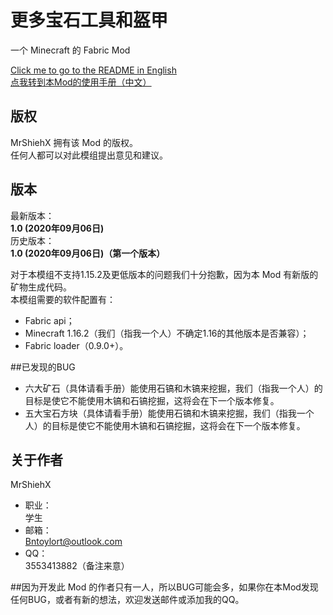 # 更多宝石工具和盔甲
一个 Minecraft 的 Fabric Mod

[Click me to go to the README in English](https://github.com/MrShieh-X/more-gems-tools-armor/README.md) <br/>
[点我转到本Mod的使用手册（中文）](https://github.com/MrShieh-X/more-gems-tools-armor/manual-zh.md) <br/>
## 版权
MrShiehX 拥有该 Mod 的版权。<br/>
任何人都可以对此模组提出意见和建议。
## 版本
最新版本：<br/>
<b>1.0 (2020年09月06日)</b><br/>
历史版本：<br/>
<b>1.0 (2020年09月06日)（第一个版本）</b><br/>

对于本模组不支持1.15.2及更低版本的问题我们十分抱歉，因为本 Mod 有新版的矿物生成代码。<br/>
本模组需要的软件配置有：
* Fabric api；
* Minecraft 1.16.2（我们（指我一个人）不确定1.16的其他版本是否兼容）；
* Fabric loader（0.9.0+）。

##已发现的BUG
- 六大矿石（具体请看手册）能使用石镐和木镐来挖掘，我们（指我一个人）的目标是使它不能使用木镐和石镐挖掘，这将会在下一个版本修复。
- 五大宝石方块（具体请看手册）能使用石镐和木镐来挖掘，我们（指我一个人）的目标是使它不能使用木镐和石镐挖掘，这将会在下一个版本修复。

## 关于作者
MrShiehX<br/>
- 职业：<br/>
学生<br/>
- 邮箱：<br/>
Bntoylort@outlook.com<br/>
- QQ：<br/>
3553413882（备注来意）<br/>

##因为开发此 Mod 的作者只有一人，所以BUG可能会多，如果你在本Mod发现任何BUG，或者有新的想法，欢迎发送邮件或添加我的QQ。

